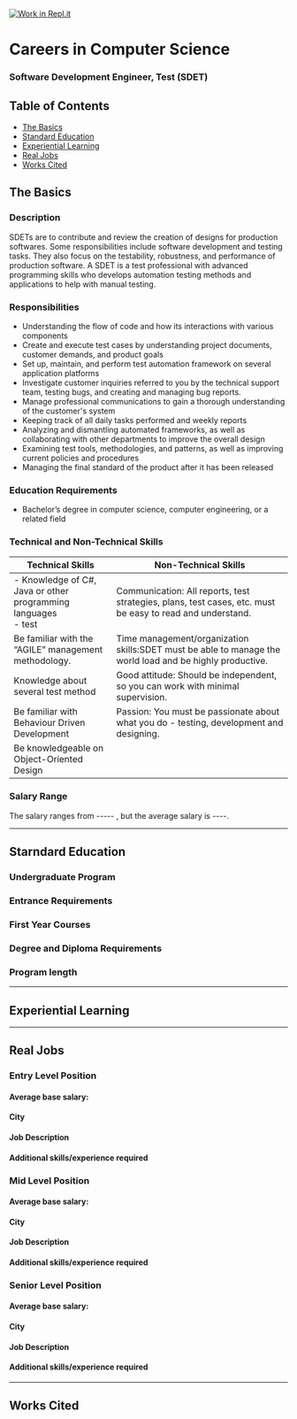 [![Work in Repl.it](https://classroom.github.com/assets/work-in-replit-14baed9a392b3a25080506f3b7b6d57f295ec2978f6f33ec97e36a161684cbe9.svg)](https://classroom.github.com/online_ide?assignment_repo_id=4658959&assignment_repo_type=AssignmentRepo)
# Careers in Computer Science
### Software Development Engineer, Test (SDET)
## Table of Contents
* [The Basics](#TheBasics) <br>
* [Standard Education](#1.2) <br>
* [Experiential Learning](#1.3) <br>
* [Real Jobs](#1.4) <br>
* [Works Cited](#WorksCited) <br>

## The Basics
### Description
SDETs are to contribute and review the creation of designs for production softwares. Some responsibilities include software development and testing tasks. They also focus on the testability, robustness, and performance of production software. A SDET is a test professional with advanced programming skills who develops automation testing methods and applications to help with manual testing. 
### Responsibilities 
* Understanding the flow of code and how its interactions with various components
* Create and execute test cases by understanding project documents, customer demands, and product goals
* Set up, maintain, and perform test automation framework on several application platforms
* Investigate customer inquiries referred to you by the technical support team, testing bugs, and creating and managing bug reports.
* Manage professional communications to gain a thorough understanding of the customer's system
* Keeping track of all daily tasks performed and weekly reports
* Analyzing and dismantling automated frameworks, as well as collaborating with other departments to improve the overall design
* Examining test tools, methodologies, and patterns, as well as improving current policies and procedures
* Managing the final standard of the product after it has been released

### Education Requirements
* Bachelor’s degree in computer science, computer engineering, or a related field
### Technical and Non-Technical Skills
| Technical Skills | Non-Technical Skills |
| ---------------- | -------------------- |
|- Knowledge of C#, Java or other programming languages <br> - test|Communication: All reports, test strategies, plans, test cases, etc. must be easy to read and understand.|
|Be familiar with the “AGILE” management methodology.|Time management/organization skills:SDET must be able to manage the world load and be highly productive.|
|Knowledge about several test method|Good attitude: Should be independent, so you can work with minimal supervision.|
|Be familiar with Behaviour Driven Development|Passion: You must be passionate about what you do - testing, development and designing. |
|Be knowledgeable on Object-Oriented Design ||



### Salary Range
The salary ranges from ----- , but the average salary is ----.
___

## Starndard Education
### Undergraduate Program
### Entrance Requirements
### First Year Courses
### Degree and Diploma Requirements
### Program length
___

## Experiential Learning

___

## Real Jobs
### Entry Level Position
#### Average base salary: 
#### City
#### Job Description
#### Additional skills/experience required
### Mid Level Position
#### Average base salary: 
#### City
#### Job Description
#### Additional skills/experience required

### Senior Level Position
#### Average base salary: 
#### City
#### Job Description
#### Additional skills/experience required

___

## Works Cited


